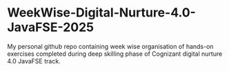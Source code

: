 # WeekWise-Digital-Nurture-4.0-JavaFSE-2025
My personal github repo containing week wise organisation of hands-on exercises completed during deep skilling phase of Cognizant digital nurture 4.0 JavaFSE track. 
